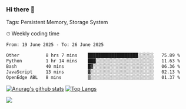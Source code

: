 ### Hi there 👋

Tags: Persistent Memory, Storage System

<!--

[![Anurag's github stats](https://github-readme-stats.vercel.app/api?username=wwyf)](https://github.com/anuraghazra/github-readme-stats)

[![Anurag's github stats](https://github-readme-stats.vercel.app/api?username=wwyf&count_private=true)](https://github.com/anuraghazra/github-readme-stats)


[![Top Langs](https://github-readme-stats.vercel.app/api/top-langs/?username=wwyf&count_private=true&&hide=jupyter%20notebook,html)](https://github.com/anuraghazra/github-readme-stats)



-->


⏱ Weekly coding time

<!--START_SECTION:waka-->

```txt
From: 19 June 2025 - To: 26 June 2025

Other          8 hrs 7 mins    ███████████████████░░░░░░   75.89 %
Python         1 hr 14 mins    ███░░░░░░░░░░░░░░░░░░░░░░   11.63 %
Bash           40 mins         █▓░░░░░░░░░░░░░░░░░░░░░░░   06.36 %
JavaScript     13 mins         ▓░░░░░░░░░░░░░░░░░░░░░░░░   02.13 %
OpenEdge ABL   8 mins          ▒░░░░░░░░░░░░░░░░░░░░░░░░   01.37 %
```

<!--END_SECTION:waka-->



[![Anurag's github stats](https://github-readme-stats.vercel.app/api?username=wwyf&count_private=true&show_icons=true&hide_border=true)](https://github.com/anuraghazra/github-readme-stats) [![Top Langs](https://github-readme-stats.vercel.app/api/top-langs/?username=wwyf&count_private=true&hide=jupyter%20notebook,html,OpenEdge%20ABL&langs_count=10&layout=compact&hide_border=true)](https://github.com/anuraghazra/github-readme-stats)

<!--

[![willianrod's wakatime stats](https://github-readme-stats.vercel.app/api/wakatime?username=wwyf)](https://github.com/anuraghazra/github-readme-stats)


-->

![](https://hit.yhype.me/github/profile?user_id=23121291)
